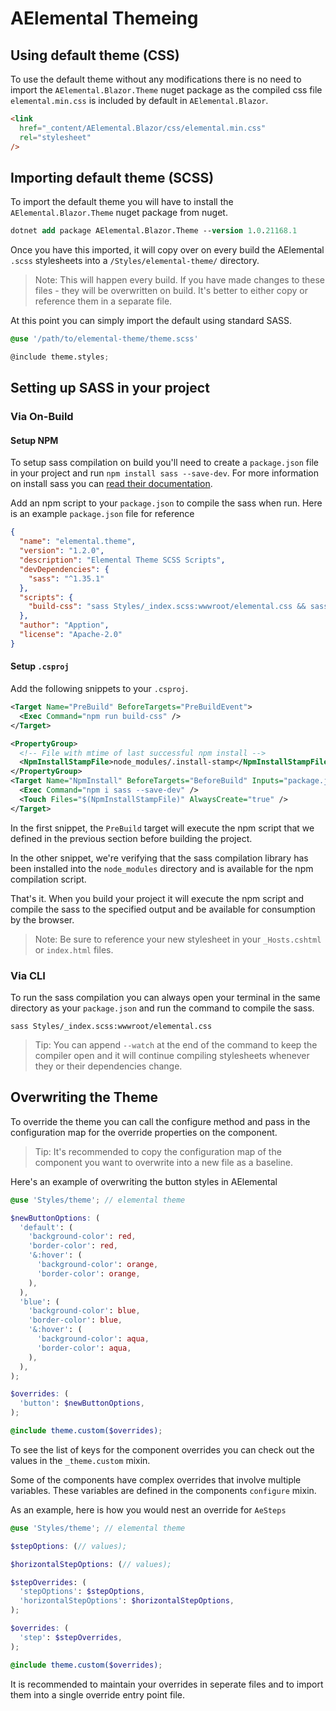# AElemental Themeing

## Using default theme (CSS)

To use the default theme without any modifications there is no need to import the `AElemental.Blazor.Theme` nuget package as the compiled css file `elemental.min.css` is included by default in `AElemental.Blazor`.

```html
<link
  href="_content/AElemental.Blazor/css/elemental.min.css"
  rel="stylesheet"
/>
```

## Importing default theme (SCSS)

To import the default theme you will have to install the `AElemental.Blazor.Theme` nuget package from nuget.

```ps
dotnet add package AElemental.Blazor.Theme --version 1.0.21168.1
```

Once you have this imported, it will copy over on every build the AElemental `.scss` stylesheets into a `/Styles/elemental-theme/` directory.

> Note: This will happen every build. If you have made changes to these files - they will be overwritten on build. It's better to either copy or reference them in a separate file.

At this point you can simply import the default using standard SASS.

```scss
@use '/path/to/elemental-theme/theme.scss'

@include theme.styles;
```

## Setting up SASS in your project

### Via On-Build

#### Setup NPM

To setup sass compilation on build you'll need to create a `package.json` file in your project and run `npm install sass --save-dev`. For more information on install sass you can [read their documentation](https://sass-lang.com/install).

Add an npm script to your `package.json` to compile the sass when run. Here is an example `package.json` file for reference

```json
{
  "name": "elemental.theme",
  "version": "1.2.0",
  "description": "Elemental Theme SCSS Scripts",
  "devDependencies": {
    "sass": "^1.35.1"
  },
  "scripts": {
    "build-css": "sass Styles/_index.scss:wwwroot/elemental.css && sass --style=compressed Styles/_index.scss wwwroot/elemental.min.css"
  },
  "author": "Apption",
  "license": "Apache-2.0"
}
```

#### Setup `.csproj`

Add the following snippets to your `.csproj`.

```xml
<Target Name="PreBuild" BeforeTargets="PreBuildEvent">
  <Exec Command="npm run build-css" />
</Target>
```

```xml
<PropertyGroup>
  <!-- File with mtime of last successful npm install -->
  <NpmInstallStampFile>node_modules/.install-stamp</NpmInstallStampFile>
</PropertyGroup>
<Target Name="NpmInstall" BeforeTargets="BeforeBuild" Inputs="package.json" Outputs="$(NpmInstallStampFile)">
  <Exec Command="npm i sass --save-dev" />
  <Touch Files="$(NpmInstallStampFile)" AlwaysCreate="true" />
</Target>
```

In the first snippet, the `PreBuild` target will execute the npm script that we defined in the previous section before building the project.

In the other snippet, we're verifying that the sass compilation library has been installed into the `node_modules` directory and is available for the npm compilation script.

That's it. When you build your project it will execute the npm script and compile the sass to the specified output and be available for consumption by the browser.

> Note: Be sure to reference your new stylesheet in your `_Hosts.cshtml` or `index.html` files.

### Via CLI

To run the sass compilation you can always open your terminal in the same directory as your `package.json` and run the command to compile the sass.

```
sass Styles/_index.scss:wwwroot/elemental.css
```

> Tip: You can append `--watch` at the end of the command to keep the compiler open and it will continue compiling stylesheets whenever they or their dependencies change.

## Overwriting the Theme

To override the theme you can call the configure method and pass in the configuration map for the override properties on the component.

> Tip: It's recommended to copy the configuration map of the component you want to overwrite into a new file as a baseline.

Here's an example of overwriting the button styles in AElemental

```scss
@use 'Styles/theme'; // elemental theme

$newButtonOptions: (
  'default': (
    'background-color': red,
    'border-color': red,
    '&:hover': (
      'background-color': orange,
      'border-color': orange,
    ),
  ),
  'blue': (
    'background-color': blue,
    'border-color': blue,
    '&:hover': (
      'background-color': aqua,
      'border-color': aqua,
    ),
  ),
);

$overrides: (
  'button': $newButtonOptions,
);

@include theme.custom($overrides);
```

To see the list of keys for the component overrides you can check out the values in the `_theme.custom` mixin.

Some of the components have complex overrides that involve multiple variables. These variables are defined in the components `configure` mixin.

As an example, here is how you would nest an override for `AeSteps`

```scss
@use 'Styles/theme'; // elemental theme

$stepOptions: (// values);

$horizontalStepOptions: (// values);

$stepOverrides: (
  'stepOptions': $stepOptions,
  'horizontalStepOptions': $horizontalStepOptions,
);

$overrides: (
  'step': $stepOverrides,
);

@include theme.custom($overrides);
```

It is recommended to maintain your overrides in seperate files and to import them into a single override entry point file.
